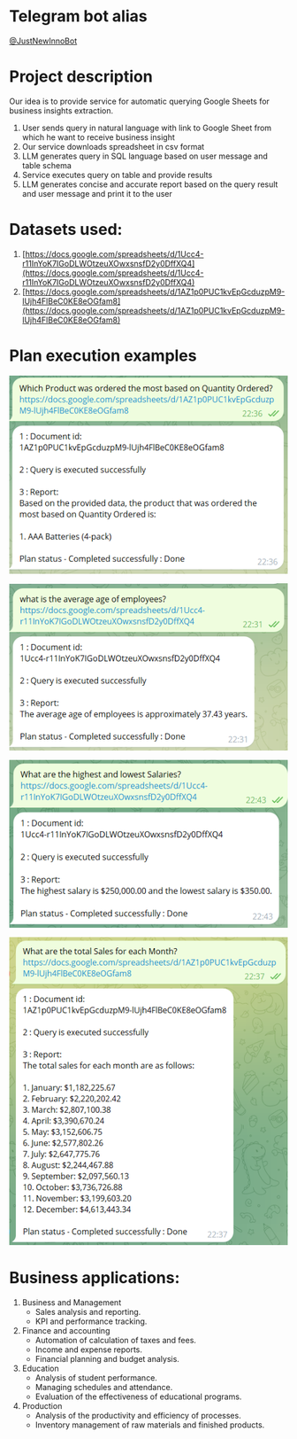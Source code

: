 # Telegram bot alias
[@JustNewInnoBot](https://t.me/JustNewInnoBot)

# Project description

Our idea is to provide service for automatic querying Google Sheets for business insights extraction.

1) User sends query in natural language with link to Google Sheet from which he want to receive business insight
2) Our service downloads spreadsheet in csv format
3) LLM generates query in SQL language based on user message and table schema
4) Service executes query on table and provide results
5) LLM generates concise and accurate report based on the query result and user message and print it to the user

# Datasets used:
1) [https://docs.google.com/spreadsheets/d/1Ucc4-r11InYoK7IGoDLWOtzeuXOwxsnsfD2y0DffXQ4](https://docs.google.com/spreadsheets/d/1Ucc4-r11InYoK7IGoDLWOtzeuXOwxsnsfD2y0DffXQ4)
2) [https://docs.google.com/spreadsheets/d/1AZ1p0PUC1kvEpGcduzpM9-lUjh4FlBeC0KE8eOGfam8](https://docs.google.com/spreadsheets/d/1AZ1p0PUC1kvEpGcduzpM9-lUjh4FlBeC0KE8eOGfam8)

# Plan execution examples

![image_1](images/image_1.png)

![image_2](images/image_2.png)

![image_3](images/image_3.png)

![image_4](images/image_4.png)

# Business applications:

1. Business and Management
    - Sales analysis and reporting.
    - KPI and performance tracking.
2. Finance and accounting
    - Automation of calculation of taxes and fees.
    - Income and expense reports.
    - Financial planning and budget analysis.
3. Education
    - Analysis of student performance.
    - Managing schedules and attendance.
    - Evaluation of the effectiveness of educational programs.
4. Production
    - Analysis of the productivity and efficiency of processes.
    - Inventory management of raw materials and finished products.


